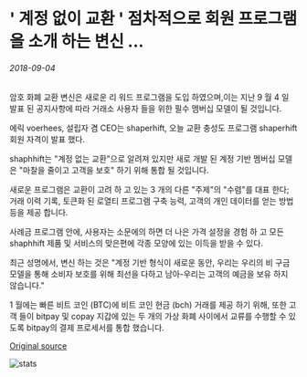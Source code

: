 # ' 계정 없이 교환 ' 점차적으로 회원 프로그램을 소개 하는 변신 ...

###### 2018-09-04

암호 화폐 교환 변신은 새로운 리 워드 프로그램을 도입 하였으며,이는 지난 9 월 4 일 발표 된 공지사항에 따라 거래소 사용자 들을 위한 필수 멤버십 모델이 될 것입니다.

에릭 voerhees, 설립자 겸 CEO는 shaperhift, 오늘 교환 충성도 프로그램 shaperhift 회원 자격이 발표 했다.

shaphhift는 "계정 없는 교환"으로 알려져 있지만 새로 개발 된 계정 기반 멤버십 모델은 "마찰을 줄이고 고객을 보호" 하기 위해 통합 될 것입니다.

새로운 프로그램은 교환이 고려 하 고 있는 3 개의 다른 "주제"의 "수렴"를 대표 한다; 거래 이력 기록, 토큰화 된 로열티 프로그램 구축 능력, 고객의 개인 데이터를 얻는 방법 등을 제공 합니다.

사례금 프로그램 안에, 사용자는 소문에의 하면 더 나은 가격 설정을 경험 하 고 모든 shaphhift 제품 및 서비스의 맞은편에 각종 모양에 있는 이득을 받을 수 있다.

최근 성명에서, 변신 하는 것은 "계정 기반 형식이 새로운 동안, 우리는 우리의 비 구금 모델을 통해 소비자 보호를 위해 최선을 다하고 남아-우리는 고객의 예금을 보유 하지 않습니다."

1 월에는 빠른 비트 코인 (BTC)에 비트 코인 현금 (bch) 거래를 제공 하기 위해, 또한 고객 들이 bitpay 및 copay 지갑에 있는 두 개의 가상 화폐 사이에서 교류를 수행할 수 있도록 bitpay의 결제 프로세서를 통합 했습니다.

[Original source](https://cointelegraph.com/news/exchange-without-accounts-shapeshift-to-gradually-introduce-membership-program)

![stats](https://c.statcounter.com/11760860/0/a89fa40b/1/ "stats")